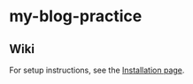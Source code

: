 # my-blog-practice
## Wiki

For setup instructions, see the [Installation page](https://github.com/sujaya1025/my-blog-practice/wiki/Installation).
